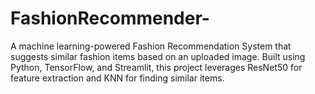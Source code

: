 # FashionRecommender-
A machine learning-powered Fashion Recommendation System that suggests similar fashion items based on an uploaded image. Built using Python, TensorFlow, and Streamlit, this project leverages ResNet50 for feature extraction and KNN for finding similar items. 
